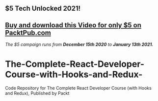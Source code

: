 ## $5 Tech Unlocked 2021!
[Buy and download this Video for only $5 on PacktPub.com](https://www.packtpub.com/product/the-complete-react-developer-course-with-hooks-and-redux-video/9781839212123)
-----
*The $5 campaign         runs from __December 15th 2020__ to __January 13th 2021.__*

# The-Complete-React-Developer-Course-with-Hooks-and-Redux-
Code Repository for The Complete React Developer Course (with Hooks and Redux), Published by Packt
